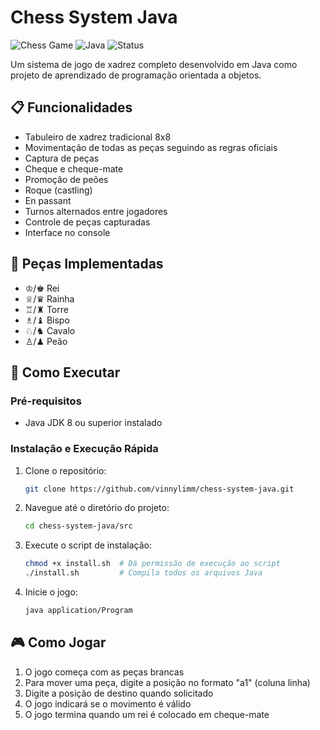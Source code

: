 
# Chess System Java

![Chess Game](https://img.shields.io/badge/Game-Chess-blue) ![Java](https://img.shields.io/badge/Language-Java-orange) ![Status](https://img.shields.io/badge/Status-Complete-brightgreen)

Um sistema de jogo de xadrez completo desenvolvido em Java como projeto de aprendizado de programação orientada a objetos.

## 📋 Funcionalidades

- Tabuleiro de xadrez tradicional 8x8
- Movimentação de todas as peças seguindo as regras oficiais
- Captura de peças
- Cheque e cheque-mate
- Promoção de peões
- Roque (castling)
- En passant
- Turnos alternados entre jogadores
- Controle de peças capturadas
- Interface no console

## 🧩 Peças Implementadas

- ♔/♚ Rei
- ♕/♛ Rainha
- ♖/♜ Torre
- ♗/♝ Bispo
- ♘/♞ Cavalo
- ♙/♟ Peão

## 🚀 Como Executar

### Pré-requisitos
- Java JDK 8 ou superior instalado

### Instalação e Execução Rápida

1. Clone o repositório:
   ```bash
   git clone https://github.com/vinnylimm/chess-system-java.git
   ```
2. Navegue até o diretório do projeto:
   ```bash
   cd chess-system-java/src
   ```
3. Execute o script de instalação:
   ```bash
   chmod +x install.sh  # Dá permissão de execução ao script
   ./install.sh         # Compila todos os arquivos Java
   ```
4. Inicie o jogo:
   ```bash
   java application/Program
   ```
## 🎮 Como Jogar

1. O jogo começa com as peças brancas
2. Para mover uma peça, digite a posição no formato "a1" (coluna linha)
3. Digite a posição de destino quando solicitado
4. O jogo indicará se o movimento é válido
5. O jogo termina quando um rei é colocado em cheque-mate
